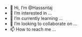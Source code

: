 - 👋 Hi, I’m @Hasssntaj
- 👀 I’m interested in ...
- 🌱 I’m currently learning ...
- 💞️ I’m looking to collaborate on ...
- 📫 How to reach me ...

<!---
Hasssntaj/Hasssntaj is a ✨ special ✨ repository because its `README.md` (this file) appears on your GitHub profile.
You can click the Preview link to take a look at your changes.
--->
